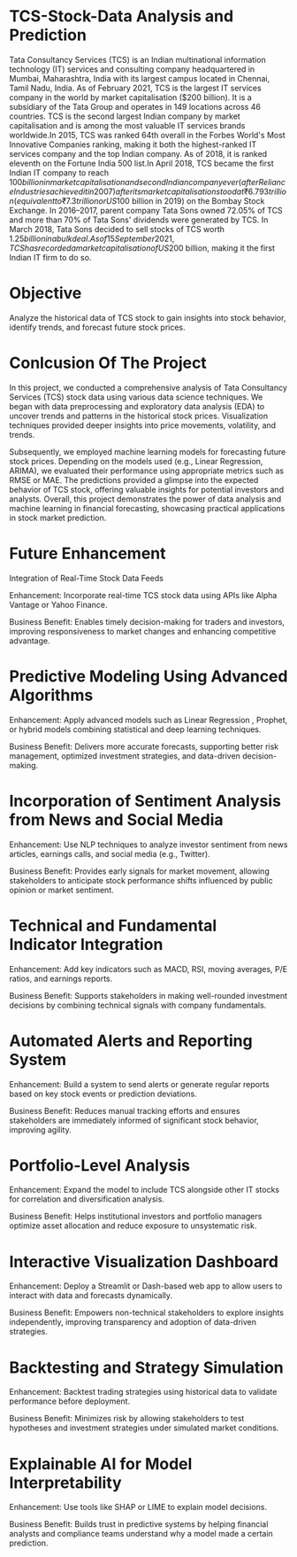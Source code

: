 # TCS-Stock-Data Analysis and Prediction

Tata Consultancy Services (TCS) is an Indian multinational information technology (IT) services and consulting company headquartered in Mumbai, Maharashtra, India with
its largest campus located in Chennai, Tamil Nadu, India. As of February 2021, TCS is the largest IT services company in the world by market capitalisation ($200 billion). It is a subsidiary of the Tata Group and operates in 149 locations across 46 countries. TCS is the second largest Indian company by market capitalisation and is among the most valuable IT services brands worldwide.In 2015, TCS was ranked 64th overall in the Forbes World's Most Innovative Companies ranking, making it both the highest-ranked IT services company and the top Indian company. As of 2018, it is ranked eleventh on the Fortune India 500 list.In April 2018, TCS became the first Indian IT company to reach $100 billion in market capitalisation and second Indian company ever (after Reliance Industries achieved it in 2007) after its market capitalisation stood at ₹6.793 trillion (equivalent to ₹7.3 trillion or US$100 billion in 2019) on the Bombay Stock Exchange.
In 2016–2017, parent company Tata Sons owned 72.05% of TCS and more than 70% of Tata Sons' dividends were generated by TCS. In March 2018, Tata Sons decided to sell stocks of TCS worth $1.25 billion in a bulk deal.As of 15 September 2021, TCS has recorded a market capitalisation of US$200 billion, making it the first Indian IT firm to do so.

# Objective

Analyze the historical data of TCS stock to gain insights into stock behavior, identify trends, and forecast future stock prices.

# Conlcusion Of The Project

In this project, we conducted a comprehensive analysis of Tata Consultancy Services (TCS) stock data using various data science techniques. We began with data preprocessing and exploratory data analysis (EDA) to uncover trends and patterns in the historical stock prices. Visualization techniques provided deeper insights into price movements, volatility, and trends.

Subsequently, we employed machine learning models for forecasting future stock prices. Depending on the models used (e.g., Linear Regression, ARIMA), we evaluated their performance using appropriate metrics such as RMSE or MAE. The predictions provided a glimpse into the expected behavior of TCS stock, offering valuable insights for potential investors and analysts.
Overall, this project demonstrates the power of data analysis and machine learning in financial forecasting, showcasing practical applications in stock market prediction.

# Future Enhancement

Integration of Real-Time Stock Data Feeds

Enhancement: Incorporate real-time TCS stock data using APIs like Alpha Vantage or Yahoo Finance.

Business Benefit: Enables timely decision-making for traders and investors, improving responsiveness to market changes and enhancing competitive 
advantage.

# Predictive Modeling Using Advanced Algorithms

Enhancement: Apply advanced models such as Linear Regression , Prophet, or hybrid models combining statistical and deep learning techniques.

Business Benefit: Delivers more accurate forecasts, supporting better risk management, optimized investment strategies, and data-driven decision-
making.

# Incorporation of Sentiment Analysis from News and Social Media

Enhancement: Use NLP techniques to analyze investor sentiment from news articles, earnings calls, and social media (e.g., Twitter).

Business Benefit: Provides early signals for market movement, allowing stakeholders to anticipate stock performance shifts influenced by public 
opinion or market sentiment.

# Technical and Fundamental Indicator Integration

Enhancement: Add key indicators such as MACD, RSI, moving averages, P/E ratios, and earnings reports.

Business Benefit: Supports stakeholders in making well-rounded investment decisions by combining technical signals with company fundamentals.

# Automated Alerts and Reporting System

Enhancement: Build a system to send alerts or generate regular reports based on key stock events or prediction deviations.

Business Benefit: Reduces manual tracking efforts and ensures stakeholders are immediately informed of significant stock behavior, improving agility.

# Portfolio-Level Analysis

Enhancement: Expand the model to include TCS alongside other IT stocks for correlation and diversification analysis.

Business Benefit: Helps institutional investors and portfolio managers optimize asset allocation and reduce exposure to unsystematic risk.

# Interactive Visualization Dashboard

Enhancement: Deploy a Streamlit or Dash-based web app to allow users to interact with data and forecasts dynamically.

Business Benefit: Empowers non-technical stakeholders to explore insights independently, improving transparency and adoption of data-driven strategies.

# Backtesting and Strategy Simulation

Enhancement: Backtest trading strategies using historical data to validate performance before deployment.

Business Benefit: Minimizes risk by allowing stakeholders to test hypotheses and investment strategies under simulated market conditions.

# Explainable AI for Model Interpretability

Enhancement: Use tools like SHAP or LIME to explain model decisions.

Business Benefit: Builds trust in predictive systems by helping financial analysts and compliance teams understand why a model made a certain 
prediction.
